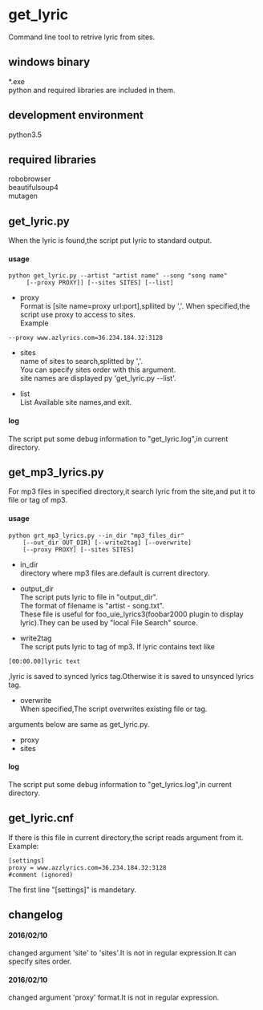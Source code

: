 get_lyric
=====
Command line tool to retrive lyric from sites.  

windows binary
-----
\*.exe  
python and required libraries are included in them.  

development environment
-----
python3.5  

required libraries
-----
robobrowser  
beautifulsoup4  
mutagen

get_lyric.py
-----
When the lyric is found,the script put lyric to standard output.  
#### usage
```
python get_lyric.py --artist "artist name" --song "song name"  
     [--proxy PROXY]] [--sites SITES] [--list]
```
+ proxy  
Format is [site name=proxy url:port],spllited by ','.
When specified,the script use proxy to access to sites.   
Example  
```
--proxy www.azlyrics.com=36.234.184.32:3128
```
+ sites  
name of sites to search,splitted by ','.  
You can specify sites order with this argument.  
site names are displayed py 'get_lyric.py --list'.  

+ list  
List Available site names,and exit.  

#### log
The script put some debug information to "get_lyric.log",in current directory.

get_mp3_lyrics.py
-----
For mp3 files in specified directory,it search lyric from the site,and put it to file or tag of mp3.  
#### usage
```
python grt_mp3_lyrics.py --in_dir "mp3_files_dir"
    [--out_dir OUT_DIR] [--write2tag] [--overwrite]  
    [--proxy PROXY] [--sites SITES]
```
+ in_dir  
directory where mp3 files are.default is current directory.

+ output_dir  
The script puts lyric to file in "output_dir".  
The format of filename is "artist - song.txt".  
These file is useful for foo_uie_lyrics3(foobar2000 plugin to display lyric).They can be used by "local File Search" source.  

+ write2tag  
The script puts lyric to tag of mp3.
If lyric contains text like  
```
[00:00.00]lyric text  
```
,lyric is saved to synced lyrics tag.Otherwise it is saved to unsynced lyrics tag.  

+ overwrite  
When specified,The script overwrites existing file or tag.  

arguments below are same as get_lyric.py.  
+ proxy  
+ sites  

#### log
The script put some debug information to "get_lyrics.log",in current directory.  

get_lyric.cnf
-----
If there is this file in current directory,the script reads argument from it.  
Example:  
```
[settings]
proxy = www.azzlyrics.com=36.234.184.32:3128
#comment (ignored)
```
The first line "[settings]" is mandetary.

changelog  
-----
#### 2016/02/10  
changed argument 'site' to 'sites'.It is not in regular expression.It can specify sites order.

#### 2016/02/10  
changed argument 'proxy' format.It is not in regular expression.

